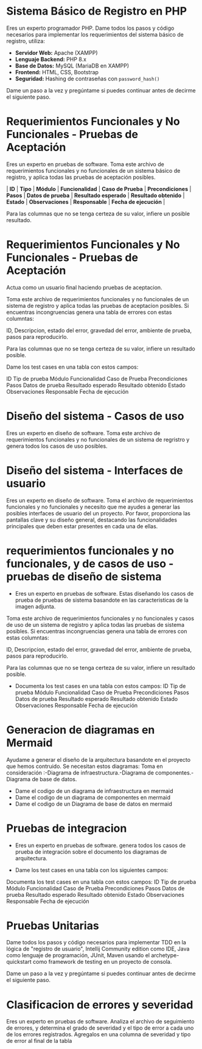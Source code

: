 # Sistema Básico de Registro en PHP
Eres un experto programador PHP. Dame todos los pasos y código necesarios para implementar los requerimientos del sistema básico de registro, utiliza:

- **Servidor Web:** Apache (XAMPP)
- **Lenguaje Backend:** PHP 8.x
- **Base de Datos:** MySQL (MariaDB en XAMPP)
- **Frontend:** HTML, CSS, Bootstrap
- **Seguridad:** Hashing de contraseñas con `password_hash()`

Dame un paso a la vez y pregúntame si puedes continuar antes de decirme el siguiente paso.

# Requerimientos Funcionales y No Funcionales - Pruebas de Aceptación

Eres un experto en pruebas de software. Toma este archivo de requerimientos funcionales y no funcionales de un sistema básico de registro, y aplica todas las pruebas de aceptación posibles.

| **ID** | **Tipo** | **Módulo** | **Funcionalidad** | **Caso de Prueba** | **Precondiciones** | **Pasos** | **Datos de prueba** | **Resultado esperado** | **Resultado obtenido** | **Estado** | **Observaciones** | **Responsable** | **Fecha de ejecución** |

Para las columnas que no se tenga certeza de su valor, infiere un posible resultado.


# Requerimientos Funcionales y No Funcionales - Pruebas de Aceptación
Actua como un usuario final haciendo pruebas de aceptacion. 

Toma este archivo de requerimientos funcionales y no funcionales de un sistema de registro y aplica todas las pruebas de aceptacion posibles. Si encuentras incongruencias genera una tabla de errores con estas columntas:

ID, Descripcion, estado del error, gravedad del error, ambiente de prueba, pasos para reproducirlo.

Para las columnas que no se tenga certeza de su valor, infiere un resultado posible.

Dame los test cases en una tabla con estos campos:

ID	Tip de prueba	Módulo	Funcionalidad	Caso de Prueba	Precondiciones	Pasos	Datos de prueba	Resultado esperado	Resultado obtenido	Estado	Observaciones	Responsable	Fecha de ejecución 

# Diseño del sistema - Casos de uso
Eres un experto en diseño de software.
Toma este archivo de requerimientos funcionales y no funcionales de un sistema de regristro y genera todos los casos de uso posibles. 

# Diseño del sistema - Interfaces de usuario

Eres un experto en diseño de software.
Toma el archivo de requerimientos funcionales y no funcionales y  necesito que me ayudes a generar las posibles interfaces de usuario del un proyecto. Por favor, proporciona las pantallas clave y su diseño general, destacando las funcionalidades principales que deben estar presentes en cada una de ellas.

# requerimientos funcionales y no funcionales, y de casos de uso -  pruebas de diseño de sistema
- Eres un experto en pruebas de software. Estas diseñando los casos de prueba de pruebas de sistema  basandote en las caracteristicas de la imagen adjunta. 

Toma este archivo de requerimientos funcionales y no funcionales y casos de uso de un sistema de registro y aplica todas las pruebas de sistema posibles. Si encuentras incongruencias genera una tabla de errores con estas columntas: 

ID, Descripcion, estado del error, gravedad del error, ambiente de prueba, pasos para reproducirlo.

Para las columnas que no se tenga certeza de su valor, infiere un resultado posible.

- Documenta los test cases en una tabla con estos campos:
ID	Tip de prueba	Módulo	Funcionalidad	Caso de Prueba	Precondiciones	Pasos	Datos de prueba	Resultado esperado	Resultado obtenido	Estado	Observaciones	Responsable	Fecha de ejecución 


# Generacion de diagramas en Mermaid
Ayudame a generar el diseño de la arquitectura basandote en el proyecto que hemos contruido. Se necesitan estos diagramas:
Toma en consideración :-Diagrama de infraestructura.-Diagrama de componentes.-Diagrama de base de datos.

- Dame el codigo de un diagrama de infraestructura en mermaid
- Dame el codigo de un diagrama de componentes en mermaid 
- Dame el codigo de un Diagrama de base de datos en mermaid

# Pruebas de integracion
- Eres un experto en pruebas de software. genera todos los casos de prueba de integración sobre el documento los diagramas de arquitectura.

- Dame los test cases en una tabla con los siguientes campos:

Documenta los test cases en una tabla con estos campos:
ID	Tip de prueba	Módulo	Funcionalidad	Caso de Prueba	Precondiciones	Pasos	Datos de prueba	Resultado esperado	Resultado obtenido	Estado	Observaciones	Responsable	Fecha de ejecución 

# Pruebas Unitarias

Dame todos los pasos y código necesarios para implementar TDD en la lógica de "registro de usuario", Intellij Community edition como IDE, Java como lenguaje de programación, JUnit, Maven usando el archetype-quickstart como framework de testing en un proyecto de consola.

Dame un paso a la vez y pregúntame si puedes continuar antes de decirme el siguiente paso.

# Clasificacion de errores y severidad
Eres un experto en pruebas de software. 
Analiza el archivo de seguimiento de errores, y determina el grado de severidad y el tipo de error a cada uno de los errores registrados. Agregalos en una columna de severidad y tipo de error al final de la tabla